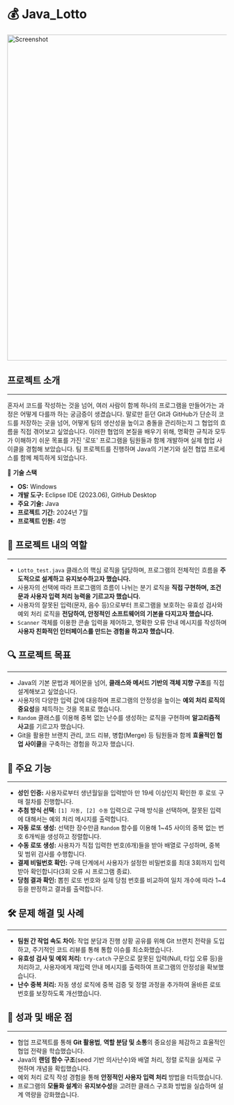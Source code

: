 # 💰 Java_Lotto

<img width="1280" height="746" alt="Screenshot" src="https://github.com/user-attachments/assets/a7116823-aea1-48ae-b8d2-ab52b79a8aeb" />

## 프로젝트 소개
---
혼자서 코드를 작성하는 것을 넘어, 여러 사람이 함께 하나의 프로그램을 만들어가는 과정은 어떻게 다를까 하는 궁금증이 생겼습니다. 말로만 듣던 Git과 GitHub가 단순히 코드를 저장하는 곳을 넘어, 어떻게 팀의 생산성을 높이고 충돌을 관리하는지 그 협업의 흐름을 직접 겪어보고 싶었습니다. 이러한 협업의 본질을 배우기 위해, 명확한 규칙과 모두가 이해하기 쉬운 목표를 가진 '로또' 프로그램을 팀원들과 함께 개발하며 실제 협업 사이클을 경험해 보았습니다. 팀 프로젝트를 진행하며 Java의 기본기와 실전 협업 프로세스를 함께 체득하게 되었습니다.

🧰 **기술 스택** <br>
- **OS:** Windows
- **개발 도구:** Eclipse IDE (2023.06), GitHub Desktop
- **주요 기술:** Java
- **프로젝트 기간:** 2024년 7월
- **프로젝트 인원:** 4명

## 👤 프로젝트 내의 역할
---
- `Lotto_test.java` 클래스의 핵심 로직을 담당하며, 프로그램의 전체적인 흐름을 **주도적으로 설계하고 유지보수하고자 했습니다.**
- 사용자의 선택에 따라 프로그램의 흐름이 나뉘는 분기 로직을 **직접 구현하며, 조건문과 사용자 입력 처리 능력을 기르고자 했습니다.**
- 사용자의 잘못된 입력(문자, 음수 등)으로부터 프로그램을 보호하는 유효성 검사와 예외 처리 로직을 **전담하여, 안정적인 소프트웨어의 기본을 다지고자 했습니다.**
- `Scanner` 객체를 이용한 콘솔 입력을 제어하고, 명확한 오류 안내 메시지를 작성하며 **사용자 친화적인 인터페이스를 만드는 경험을 하고자 했습니다.**

## 🔍 프로젝트 목표
---
- Java의 기본 문법과 제어문을 넘어, **클래스와 메서드 기반의 객체 지향 구조**를 직접 설계해보고 싶었습니다.
- 사용자의 다양한 입력 값에 대응하며 프로그램의 안정성을 높이는 **예외 처리 로직의 중요성**을 체득하는 것을 목표로 했습니다.
- `Random` 클래스를 이용해 중복 없는 난수를 생성하는 로직을 구현하며 **알고리즘적 사고**를 기르고자 했습니다.
- Git을 활용한 브랜치 관리, 코드 리뷰, 병합(Merge) 등 팀원들과 함께 **효율적인 협업 사이클**을 구축하는 경험을 하고자 했습니다.

## 📗 주요 기능
---
- **성인 인증:** 사용자로부터 생년월일을 입력받아 만 19세 이상인지 확인한 후 로또 구매 절차를 진행합니다.
- **추첨 방식 선택:** `[1] 자동, [2] 수동` 입력으로 구매 방식을 선택하며, 잘못된 입력에 대해서는 예외 처리 메시지를 출력합니다.
- **자동 로또 생성:** 선택한 장수만큼 `Random` 함수를 이용해 1~45 사이의 중복 없는 번호 6개씩을 생성하고 정렬합니다.
- **수동 로또 생성:** 사용자가 직접 입력한 번호(6개)들을 받아 배열로 구성하며, 중복 및 범위 검사를 수행합니다.
- **결제 비밀번호 확인:** 구매 단계에서 사용자가 설정한 비밀번호를 최대 3회까지 입력받아 확인합니다(3회 오류 시 프로그램 종료).
- **당첨 결과 확인:** 뽑힌 로또 번호와 실제 당첨 번호를 비교하여 일치 개수에 따라 1~4등을 판정하고 결과를 출력합니다.

## 🛠️ 문제 해결 및 사례
---
- **팀원 간 작업 속도 차이:** 작업 분담과 진행 상황 공유를 위해 Git 브랜치 전략을 도입하고, 주기적인 코드 리뷰를 통해 통합 이슈를 최소화했습니다.
- **유효성 검사 및 예외 처리:** `try-catch` 구문으로 잘못된 입력(Null, 타입 오류 등)을 처리하고, 사용자에게 재입력 안내 메시지를 출력하여 프로그램의 안정성을 확보했습니다.
- **난수 중복 처리:** 자동 생성 로직에 중복 검증 및 정렬 과정을 추가하여 올바른 로또 번호를 보장하도록 개선했습니다.

## 📌 성과 및 배운 점
---
- 협업 프로젝트를 통해 **Git 활용법**, **역할 분담 및 소통**의 중요성을 체감하고 효율적인 협업 전략을 학습했습니다.
- Java의 **랜덤 함수 구조**(seed 기반 의사난수)와 배열 처리, 정렬 로직을 실제로 구현하며 개념을 확립했습니다.
- 예외 처리 로직 작성 경험을 통해 **안정적인 사용자 입력 처리** 방법을 터득했습니다.
- 프로그램의 **모듈화 설계**와 **유지보수성**을 고려한 클래스 구조화 방법을 실습하며 설계 역량을 강화했습니다.
